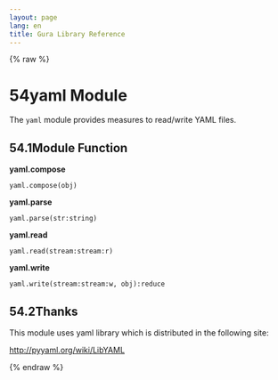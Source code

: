 ```yaml
---
layout: page
lang: en
title: Gura Library Reference
---
```


{% raw %}
<h1><span class="caption-index-1">54</span><a name="anchor-54"></a>yaml Module</h1>
<p>
The <code>yaml</code> module provides measures to read/write YAML files.
</p>
<h2><span class="caption-index-2">54.1</span><a name="anchor-54-1"></a>Module Function</h2>
<p>
<strong>yaml.compose</strong>
</p>
<p>
<code>yaml.compose(obj)</code>
</p>
<p>
<strong>yaml.parse</strong>
</p>
<p>
<code>yaml.parse(str:string)</code>
</p>
<p>
<strong>yaml.read</strong>
</p>
<p>
<code>yaml.read(stream:stream:r)</code>
</p>
<p>
<strong>yaml.write</strong>
</p>
<p>
<code>yaml.write(stream:stream:w, obj):reduce</code>
</p>
<h2><span class="caption-index-2">54.2</span><a name="anchor-54-2"></a>Thanks</h2>
<p>
This module uses yaml library which is distributed in the following site:
</p>
<p>
<a href="http://pyyaml.org/wiki/LibYAML">http://pyyaml.org/wiki/LibYAML</a>
</p>
<p />

{% endraw %}
